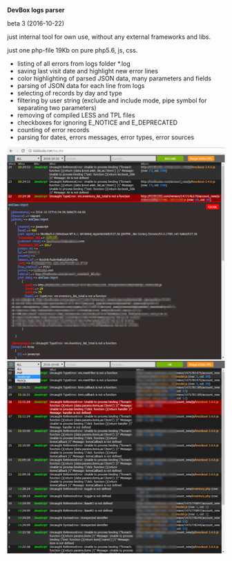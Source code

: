 <strong>DevBox logs parser</strong>

beta 3 (2016-10-22)

just internal tool for own use, without any external frameworks and libs. 

just one php-file 19Kb on pure php5.6, js, css.

- listing of all errors from logs folder *.log
- saving last visit date and highlight new error lines
- color highlighting of parsed JSON data, many parameters and fields
- parsing of JSON data for each line from logs
- selecting of records by day and type
- filtering by user string (exclude and include mode, pipe symbol for separating two parameters)
- removing of compiled LESS and TPL files
- checkboxes for ignoring E_NOTICE and E_DEPRECATED
- counting of error records
- parsing for dates, errors messages, error types, error sources

<img src="https://raw.githubusercontent.com/volkoleg/log/master/screenshot2.png" />

<img src="https://raw.githubusercontent.com/volkoleg/log/6552c21b65ba4e61adb13df08689d374017bf950/screenshot.png" />
